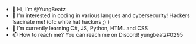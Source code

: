 - 👋 Hi, I’m @YungBeatz
- 👀 I’m interested in coding in various langues and cybersecurity! Hackers fsacinate me! (ofc white hat hackers ;) )
- 🌱 I’m currently learning C#, JS, Python, HTML and CSS
- 📫 How to reach me? You can reach me on Discord! yungbeatz#0295

